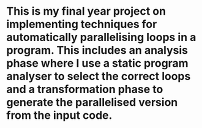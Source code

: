# This is my final year project on implementing techniques for automatically parallelising loops in a program. This includes an analysis phase where I use a static program analyser to select the correct loops and a transformation phase to generate the parallelised version from the input code.
